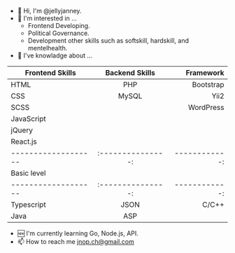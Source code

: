 - 👋 Hi, I'm @jellyjanney.
- 👀 I'm interested in ...
    - Frontend Developing.
    - Political Governance.
    - Development other skills such as softskill, hardskill, and mentelhealth.
- 🔰 I've knowladge about ...

|  Frontend Skills  |  Backend Skills |  Framework  |
|-------------------|:---------------:|------------:|
|   HTML            |   PHP           |  Bootstrap  |
|   CSS             |   MySQL         |  Yii2       |
|   SCSS            |                 |  WordPress  |
|   JavaScript      |                 |             |
|   jQuery          |                 |             |
|   React.js        |                 |             |
|-------------------|:---------------:|------------:|
|                       Basic level                 |
|-------------------|:---------------:|------------:|
|   Typescript      |  JSON           |  C/C++      |
|   Java            |  ASP            |             |

- 🆕 I'm currently learning Go, Node.js, API.
- 📫 How to reach me jnop.ch@gmail.com
